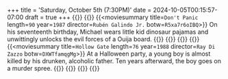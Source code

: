 +++
title = 'Saturday, October 5th (7:30PM)'
date = 2024-10-05T00:15:57-07:00
draft = true
+++
{{<movienight>}}
{{<movie>}}
{{<moviesummary title=`Don't Panic` length=`90` year=`1987` director=`Rubén Galindo Jr.` botw=`R5xa7r6oIBQ`>}}
On his seventeenth birthday, Michael wears little kid dinosaur pajamas and unwittingly unlocks the evil forces of a Ouija board.
{{</moviesummary>}}
{{<movietrailer MeE1slSpJ_Q>}}
{{</movie>}}
{{<movie>}}
{{<moviesummary title=`Hollow Gate` length=`76` year=`1988` director=`Ray Di Zazzo` botw=`DXWTfamqgMg`>}}
At a Halloween party, a young boy is almost killed by his drunken, alcoholic father. Ten years afterward, the boy goes on a murder spree.
{{</moviesummary>}}
{{<movietrailer ShmiAohdEFo>}}
{{</movie>}}
{{</movienight>}}